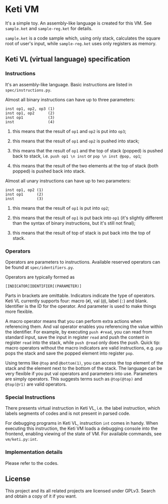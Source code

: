 Keti VM
====

It's a simple toy. An assembly-like language is created for this VM. See
`sample.ket` and `sample-reg.ket` for details.

`sample.ket` is a code sample which, using only stack, calculates the square
 root of user's input, while `sample-reg.ket` uses only registers as memory.

Keti VL (virtual language) specification
----

### Instructions

It's an assembly-like language. Basic instructions are listed in
`spec/instructions.py`.

Almost all binary instructions can have up to three parameters:

    inst op1, op2, op3 (1)
    inst op1, op2      (2)
    inst op1           (3)
    inst               (4)

1. this means that the result of `op1` and `op2` is put into `op3`;

2. this means that the result of `op1` and `op2` is pushed into stack;

3. this means that the result of `op1` and the top of stack (popped) is pushed
back to stack, i.e. `push op1 \n inst` or `pop \n inst @pop, op1`;

4. this means that the result of the two elements at the top of stack (both
popped) is pushed back into stack.

Almost all unary instructions can have up to two parameters:

    inst op1, op2 (1)
    inst op1      (2)
    inst          (3)

1. this means that the result of `op1` is put into `op2`;

2. this means that the result of `op1` is put back into `op1` (it's slightly
different than the syntax of binary instructions, but it's still not final);

3. this means that the result of top of stack is put back into the top of stack.


### Operators

Operators are parameters to instructions. Available reserved operators can be
found at `spec/identifiers.py`.

Operators are typically formed as

    [INDICATOR]IDENTIFIER[(PARAMETER)]

Parts in brackets are omittable. Indicators indicate the type of operators. Keti
VL currently supports four: macro (`#`), val (`@`), label (`:`) and blank.
Identifier is the ID for the operator. And parameter is used to make things more
flexible.

A macro operator means that you can perform extra actions when referencing them.
And val operator enables you referencing the value within the identifier.
For example, by executing `push #read`, you can read from standard input, save
the input in register `read` and push the content in register `read` into the
stack, while `push @read` only does the push. Quick tip: macro operators without
the macro indicators are valid instructions, e.g. `pop` pops the stack and save
the popped element into register `pop`.

Using terms like `@top` and `@bottom(1)`, you can access the top element of the
stack and the element next to the bottom of the stack. The language can be very
flexible if you put val operators and parameters into use. Parameters are simply
operators. This suggests terms such as `@top(@top)` and `@top(@r1)` are valid
operators.

### Special Instructions

There presents virtual instruction in Keti VL, i.e. the label instruction, which
labels segments of codes and is not present in parsed code.

For debugging programs in Keti VL, instruction `int` comes in handy. When
executing this instruction, the Keti VM loads a debugging console into the
frontend, enabling viewing of the state of VM. For available commands, see
`vm/keti.py:int`.

### Implementation details

Please refer to the codes.

License
----

This project and its all related projects are licensed under GPLv3. Search and
obtain a copy of it if you want.
